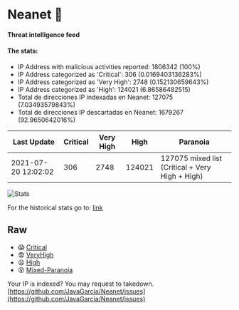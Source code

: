 # Neanet :hocho:
#### Threat intelligence feed
#### The stats:

- IP Address with malicious activities reported: 1806342 (100%)
- IP Address categorized as 'Critical':  306 (0.0169403136283%)
- IP Address categorized as 'Very High':  2748 (0.152130659643%)
- IP Address categorized as 'High':  124021 (6.86586482515)
- Total de direcciones IP indexadas en Neanet:  127075 (7.03493579843%)
- Total de direcciones IP descartadas en Neanet:  1679267 (92.9650642016%)

| Last Update | Critical | Very High | High | Paranoia |
| --- | --- | --- | --- | --- |
| 2021-07-20 12:02:02 | 306 | 2748 | 124021 | 127075 mixed list (Critical + Very High + High)|

![Stats](https://docs.google.com/spreadsheets/d/e/2PACX-1vSnaNMIXVabIpDJjufMlzH7poXnshF3mgd8Is1g9ytUEzVsP5my4Trn8f-xkoLLQ38xpL3HtmUexLo6/pubchart?oid=501124687&format=image)

For the historical stats go to: [link](/stats.csv)
## Raw
- :scream: [Critical](https://raw.githubusercontent.com/JavaGarcia/Neanet/master/blacklists/neanet_critical.txt)
- :fearful: [VeryHigh](https://raw.githubusercontent.com/JavaGarcia/Neanet/master/blacklists/neanet_veryHigh.txtt)
- :frowning: [High](https://raw.githubusercontent.com/JavaGarcia/Neanet/master/blacklists/neanet_high.txt)
- :dizzy_face: [Mixed-Paranoia](https://raw.githubusercontent.com/JavaGarcia/Neanet/master/blacklists/neanet_all.txt)


Your IP is indexed? You may request to takedown. [https://github.com/JavaGarcia/Neanet/issues](https://github.com/JavaGarcia/Neanet/issues)



































































































































































































































































































































































































































































































































































































































































































































































































































































































































































































































































































































































































































































































































































































































































































































































































































































































































































































































































































































































































































































































































































































































































































































































































































































































































































































































































































































































































































































































































































































































































































































































































































































































































































































































































































































































































































































































































































































































































































































































































































































































































































































































































































































































































































































































































































































































































































































































































































































































































































































































































































































































































































































































































































































































































































































































































































































































































































































































































































































































































































































































































































































































































































































































































































































































































































































































































































































































































































































































































































































































































































































































































































































































































































































































































































































































































































































































































































































































































































